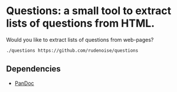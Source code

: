 # Questions: a small tool to extract lists of questions from HTML.

Would you like to extract lists of questions from web-pages?

```sh
./questions https://github.com/rudenoise/questions
```

## Dependencies

  * [PanDoc](http://pandoc.org/)
